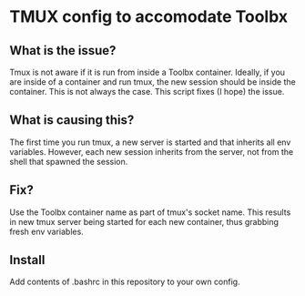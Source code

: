 # TMUX config to accomodate Toolbx
## What is the issue?
Tmux is not aware if it is run from inside a Toolbx container. Ideally, if you are inside of a container and run tmux, the new session should be inside the container. This is not always the case. This script fixes (I hope) the issue.

## What is causing this?
The first time you run tmux, a new server is started and that inherits all env variables. However, each new session inherits from the server, not from the shell that spawned the session.

## Fix?
Use the Toolbx container name as part of tmux's socket name. This results in new tmux server being started for each new container, thus grabbing fresh env variables.

## Install
Add contents of .bashrc in this repository to your own config.




